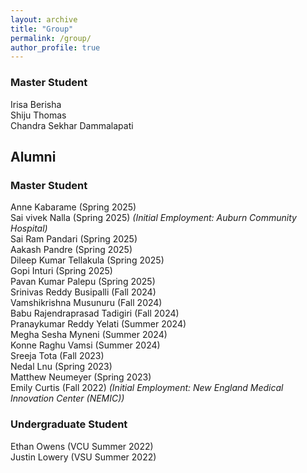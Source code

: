 ```yaml
---
layout: archive
title: "Group"
permalink: /group/
author_profile: true
---
```


<h3>Master Student</h3>

Irisa Berisha <br>
Shiju Thomas <br>
Chandra Sekhar Dammalapati <br>

<h2>Alumni</h2>

<h3>Master Student</h3>

Anne Kabarame (Spring 2025) <br>
Sai vivek Nalla (Spring 2025) <i>(Initial Employment: Auburn Community Hospital)</i> <br>
Sai Ram Pandari (Spring 2025) <br>
Aakash Pandre (Spring 2025) <br>
Dileep Kumar Tellakula (Spring 2025) <br>
Gopi Inturi (Spring 2025) <br>
Pavan Kumar Palepu (Spring 2025) <br>
Srinivas Reddy Busipalli (Fall 2024) <br> 
Vamshikrishna Musunuru (Fall 2024) <br> 
Babu Rajendraprasad Tadigiri (Fall 2024) <br>
Pranaykumar Reddy Yelati (Summer 2024) <br>
Megha Sesha Myneni (Summer 2024) <br>
Konne Raghu Vamsi (Summer 2024) <br>
Sreeja Tota (Fall 2023) <br>
Nedal Lnu (Spring 2023) <br>
Matthew Neumeyer (Spring 2023) <br>
Emily Curtis (Fall 2022) <i>(Initial Employment: New England Medical Innovation Center (NEMIC))</i>

<h3>Undergraduate Student</h3>
Ethan Owens (VCU Summer 2022) <br>
Justin Lowery (VSU Summer 2022)





